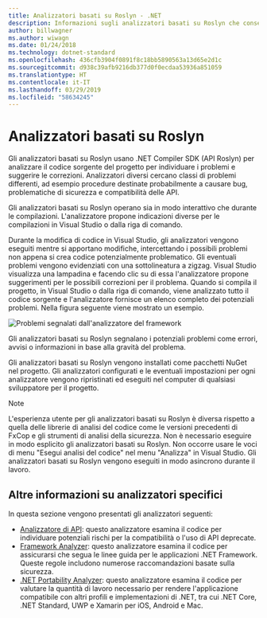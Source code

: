 ```yaml
---
title: Analizzatori basati su Roslyn - .NET
description: Informazioni sugli analizzatori basati su Roslyn che consentono di individuare problemi e suggeriscono correzioni per tali problemi.
author: billwagner
ms.author: wiwagn
ms.date: 01/24/2018
ms.technology: dotnet-standard
ms.openlocfilehash: 436cfb3904f0891f8c18bb5890563a13d65e2d1c
ms.sourcegitcommit: d938c39afb9216db377d0f0ecdaa53936a851059
ms.translationtype: HT
ms.contentlocale: it-IT
ms.lasthandoff: 03/29/2019
ms.locfileid: "58634245"
---
```

# <a name="the-roslyn-based-analyzers"></a>Analizzatori basati su Roslyn

Gli analizzatori basati su Roslyn usano .NET Compiler SDK (API Roslyn) per analizzare il codice sorgente del progetto per individuare i problemi e suggerire le correzioni. Analizzatori diversi cercano classi di problemi differenti, ad esempio procedure destinate probabilmente a causare bug, problematiche di sicurezza e compatibilità delle API.

Gli analizzatori basati su Roslyn operano sia in modo interattivo che durante le compilazioni. L'analizzatore propone indicazioni diverse per le compilazioni in Visual Studio o dalla riga di comando.

Durante la modifica di codice in Visual Studio, gli analizzatori vengono eseguiti mentre si apportano modifiche, intercettando i possibili problemi non appena si crea codice potenzialmente problematico. Gli eventuali problemi vengono evidenziati con una sottolineatura a zigzag. Visual Studio visualizza una lampadina e facendo clic su di essa l'analizzatore propone suggerimenti per le possibili correzioni per il problema. Quando si compila il progetto, in Visual Studio o dalla riga di comando, viene analizzato tutto il codice sorgente e l'analizzatore fornisce un elenco completo dei potenziali problemi. Nella figura seguente viene mostrato un esempio.

![Problemi segnalati dall'analizzatore del framework](./media/framework-analyzers-2.png)

Gli analizzatori basati su Roslyn segnalano i potenziali problemi come errori, avvisi o informazioni in base alla gravità del problema.

Gli analizzatori basati su Roslyn vengono installati come pacchetti NuGet nel progetto. Gli analizzatori configurati e le eventuali impostazioni per ogni analizzatore vengono ripristinati ed eseguiti nel computer di qualsiasi sviluppatore per il progetto.

> [!NOTE]
> L'esperienza utente per gli analizzatori basati su Roslyn è diversa rispetto a quella delle librerie di analisi del codice come le versioni precedenti di FxCop e gli strumenti di analisi della sicurezza.  Non è necessario eseguire in modo esplicito gli analizzatori basati su Roslyn. Non occorre usare le voci di menu "Esegui analisi del codice" nel menu "Analizza" in Visual Studio. Gli analizzatori basati su Roslyn vengono eseguiti in modo asincrono durante il lavoro.

## <a name="more-information-on-specific-analyzers"></a>Altre informazioni su analizzatori specifici

In questa sezione vengono presentati gli analizzatori seguenti:

* [Analizzatore di API](api-analyzer.md): questo analizzatore esamina il codice per individuare potenziali rischi per la compatibilità o l'uso di API deprecate.
* [Framework Analyzer](framework-analyzer.md): questo analizzatore esamina il codice per assicurarsi che segua le linee guida per le applicazioni .NET Framework. Queste regole includono numerose raccomandazioni basate sulla sicurezza.
* [.NET Portability Analyzer](portability-analyzer.md): questo analizzatore esamina il codice per valutare la quantità di lavoro necessario per rendere l'applicazione compatibile con altri profili e implementazioni di .NET, tra cui .NET Core, .NET Standard, UWP e Xamarin per iOS, Android e Mac.
